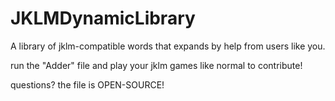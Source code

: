 # JKLMDynamicLibrary
A library of jklm-compatible words that expands by help from users like you.

run the "Adder" file and play your jklm games like normal to contribute!

questions? the file is OPEN-SOURCE!

